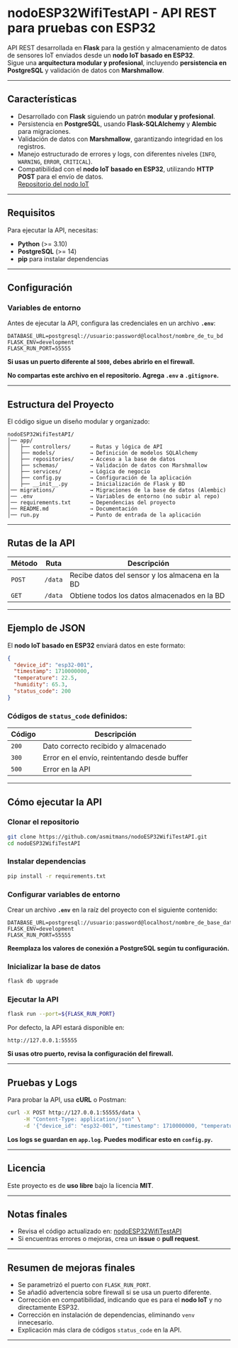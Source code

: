 # **nodoESP32WifiTestAPI** - API REST para pruebas con ESP32

API REST desarrollada en **Flask** para la gestión y almacenamiento de datos de 
sensores IoT enviados desde un **nodo IoT basado en ESP32**.  
Sigue una **arquitectura modular y profesional**, incluyendo 
**persistencia en PostgreSQL** y validación de datos con **Marshmallow**.

---

## **Características**
- Desarrollado con **Flask** siguiendo un patrón **modular y profesional**.
- Persistencia en **PostgreSQL**, usando **Flask-SQLAlchemy** y **Alembic** para migraciones.
- Validación de datos con **Marshmallow**, garantizando integridad en los registros.
- Manejo estructurado de errores y logs, con diferentes niveles (`INFO`, `WARNING`, `ERROR`, `CRITICAL`).
- Compatibilidad con el **nodo IoT basado en ESP32**, utilizando **HTTP POST** para el envío de datos.  
  [Repositorio del nodo IoT](https://github.com/asmitmans/nodoESP32Wifi)

---

## Requisitos
Para ejecutar la API, necesitas:

- **Python** (>= 3.10)
- **PostgreSQL** (>= 14)
- **pip** para instalar dependencias

---

## Configuración
### Variables de entorno
Antes de ejecutar la API, configura las credenciales en un archivo **`.env`**:

```
DATABASE_URL=postgresql://usuario:password@localhost/nombre_de_tu_bd
FLASK_ENV=development
FLASK_RUN_PORT=55555
```

**Si usas un puerto diferente al `5000`, debes abrirlo en el firewall.**

**No compartas este archivo en el repositorio. Agrega `.env` a `.gitignore`.**

---

## Estructura del Proyecto
El código sigue un diseño modular y organizado:

```
nodoESP32WifiTestAPI/
│── app/
│   ├── controllers/      → Rutas y lógica de API
│   ├── models/           → Definición de modelos SQLAlchemy
│   ├── repositories/     → Acceso a la base de datos
│   ├── schemas/          → Validación de datos con Marshmallow
│   ├── services/         → Lógica de negocio
│   ├── config.py         → Configuración de la aplicación
│   ├── __init__.py       → Inicialización de Flask y BD
│── migrations/           → Migraciones de la base de datos (Alembic)
│── .env                  → Variables de entorno (no subir al repo)
│── requirements.txt      → Dependencias del proyecto
│── README.md             → Documentación
│── run.py                → Punto de entrada de la aplicación
```

---

## Rutas de la API
| Método | Ruta    | Descripción |
|--------|--------|-------------|
| `POST` | `/data` | Recibe datos del sensor y los almacena en la BD |
| `GET`  | `/data` | Obtiene todos los datos almacenados en la BD |

---

## Ejemplo de JSON
El **nodo IoT basado en ESP32** enviará datos en este formato:

```json
{
  "device_id": "esp32-001",
  "timestamp": 1710000000,
  "temperature": 22.5,
  "humidity": 65.3,
  "status_code": 200
}
```

### Códigos de `status_code` definidos:
| Código | Descripción |
|--------|-------------|
| `200`  | Dato correcto recibido y almacenado |
| `300`  | Error en el envío, reintentando desde buffer |
| `500`  | Error en la API |

---

## Cómo ejecutar la API

### Clonar el repositorio
```bash
git clone https://github.com/asmitmans/nodoESP32WifiTestAPI.git
cd nodoESP32WifiTestAPI
```

### Instalar dependencias
```bash
pip install -r requirements.txt
```

### Configurar variables de entorno
Crear un archivo **`.env`** en la raíz del proyecto con el siguiente contenido:

```
DATABASE_URL=postgresql://usuario:password@localhost/nombre_de_base_datos
FLASK_ENV=development
FLASK_RUN_PORT=55555
```

**Reemplaza los valores de conexión a PostgreSQL según tu configuración.**

### Inicializar la base de datos
```bash
flask db upgrade
```

### Ejecutar la API
```bash
flask run --port=${FLASK_RUN_PORT}
```

Por defecto, la API estará disponible en:

```
http://127.0.0.1:55555
```

**Si usas otro puerto, revisa la configuración del firewall.**

---

## **Pruebas y Logs**
Para probar la API, usa **cURL** o Postman:

```bash
curl -X POST http://127.0.0.1:55555/data \
     -H "Content-Type: application/json" \
     -d '{"device_id": "esp32-001", "timestamp": 1710000000, "temperature": 22.5, "humidity": 65.3, "status_code": 200}'
```

**Los logs se guardan en `app.log`. Puedes modificar esto en `config.py`.**

---

## **Licencia**
Este proyecto es de **uso libre** bajo la licencia **MIT**.

---

## **Notas finales**
- Revisa el código actualizado en: [nodoESP32WifiTestAPI](https://github.com/asmitmans/nodoESP32WifiTestAPI)
- Si encuentras errores o mejoras, crea un **issue** o **pull request**.

---

## **Resumen de mejoras finales**
- Se parametrizó el puerto con `FLASK_RUN_PORT`.  
- Se añadió advertencia sobre firewall si se usa un puerto diferente.  
- Corrección en compatibilidad, indicando que es para el **nodo IoT** y no directamente ESP32.  
- Corrección en instalación de dependencias, eliminando `venv` innecesario.  
- Explicación más clara de códigos `status_code` en la API.  

---